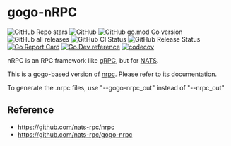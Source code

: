 # gogo-nRPC

![GitHub Repo stars](https://img.shields.io/github/stars/wyy-go/gogo-nrpc?style=social)
![GitHub](https://img.shields.io/github/license/wyy-go/gogo-nrpc)
![GitHub go.mod Go version](https://img.shields.io/github/go-mod/go-version/wyy-go/gogo-nrpc)
![GitHub all releases](https://img.shields.io/github/downloads/wyy-go/gogo-nrpc/total)
![GitHub CI Status](https://img.shields.io/github/workflow/status/wyy-go/gogo-nrpc/ci?label=CI)
![GitHub Release Status](https://img.shields.io/github/workflow/status/wyy-go/gogo-nrpc/Release?label=release)
[![Go Report Card](https://goreportcard.com/badge/github.com/wyy-go/gogo-nrpc)](https://goreportcard.com/report/github.com/wyy-go/gogo-nrpc)
[![Go.Dev reference](https://img.shields.io/badge/go.dev-reference-blue?logo=go&logoColor=white)](https://pkg.go.dev/github.com/wyy-go/gogo-nrpc?tab=doc)
[![codecov](https://codecov.io/gh/wyy-go/gogo-nrpc/branch/main/graph/badge.svg)](https://codecov.io/gh/wyy-go/gogo-nrpc)

nRPC is an RPC framework like [gRPC](https://grpc.io/), but for [NATS](https://nats.io/).

This is a gogo-based version of [nrpc](https://github.com/wyy-go/nrpc).
Please refer to its documentation.

To generate the .nrpc files, use "--gogo-nrpc_out" instead of "--nrpc_out"

## Reference
* https://github.com/nats-rpc/nrpc
* https://github.com/nats-rpc/gogo-nrpc